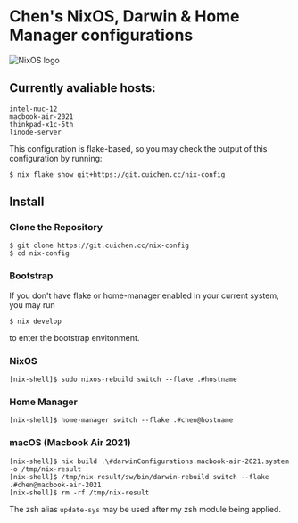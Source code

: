 # Chen's NixOS, Darwin & Home Manager configurations

![NixOS logo](https://git.cuichen.cc/nix-config/plain/assets/nixos.png)

## Currently avaliable hosts:

```
intel-nuc-12
macbook-air-2021
thinkpad-x1c-5th
linode-server
```

This configuration is flake-based, so you may check the output of this configuration by running:
```console
$ nix flake show git+https://git.cuichen.cc/nix-config
```

## Install

### Clone the Repository

```console
$ git clone https://git.cuichen.cc/nix-config
$ cd nix-config
```

### Bootstrap

If you don't have flake or home-manager enabled in your current system, you may run
```console
$ nix develop
```
to enter the bootstrap envitonment.

### NixOS

```console
[nix-shell]$ sudo nixos-rebuild switch --flake .#hostname
```

### Home Manager

```console
[nix-shell]$ home-manager switch --flake .#chen@hostname
```

### macOS (Macbook Air 2021)

```console
[nix-shell]$ nix build .\#darwinConfigurations.macbook-air-2021.system -o /tmp/nix-result
[nix-shell]$ /tmp/nix-result/sw/bin/darwin-rebuild switch --flake .#chen@macbook-air-2021
[nix-shell]$ rm -rf /tmp/nix-result
```

The zsh alias `update-sys` may be used after my zsh module being applied.

